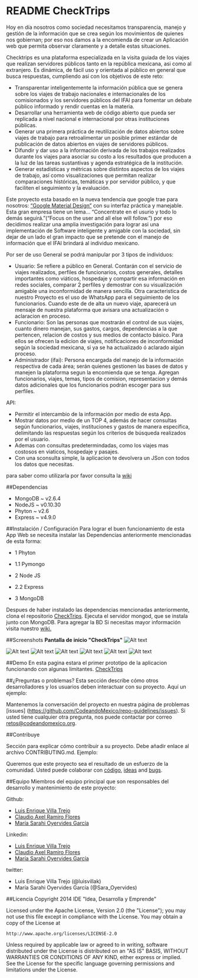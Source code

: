 
README CheckTrips
============

Hoy en día nosotros como sociedad necesitamos transparencia, manejo y gestión de la información que se crea según los movimientos de quienes nos gobiernan; por eso nos damos a la encomienda de crear un Aplicación web que permita observar claramente y a detalle estas situaciones.

Checktrips es una plataforma especializada en la visita guiada de los viajes que realizan servidores públicos tanto en la república mexicana, asi como al extranjero. Es dinámica, de fácil uso y  orientada al público en general que busca respuestas, cumpliendo asi con los objetivos de este reto:
- Transparentar inteligentemente la información pública que se genera sobre los viajes de trabajo nacionales e internacionales de los comisionados y los servidores públicos del IFAI para fomentar un debate público informado y rendir cuentas en la materia.
- Desarrollar una herramienta web de código abierto que pueda ser replicada a nivel nacional e internacional por otras instituciones públicas.
- Generar una primera práctica de reutilización de datos abiertos sobre viajes de trabajo para retroalimentar un posible primer estándar de publicación de datos abiertos en viajes de servidores públicos.
- Difundir y dar uso a la información derivada de los trabajos realizados durante los viajes para asociar su costo a los resultados que producen a la luz de las tareas sustantivas y agenda estratégica de la institución.
- Generar estadísticas y métricas sobre distintos aspectos de los viajes de trabajo, así como visualizaciones que permitan realizar comparaciones históricas, temáticas y por servidor público, y que faciliten el seguimiento y la evaluación.

Este proyecto esta basado en la nueva tendencia que google trae para nosotros: [“Google Material Design”]( http://www.google.com/design/spec/material-design/introduction.html#) con su interfaz práctica y manejable. Esta gran empresa tiene un lema… “Concentrate en el usurio y todo lo demás seguirá.”(“Focus on the user and all else will follow.”) por eso decidimos realizar una amplia investigación para lograr asi una implementación de Software inteligente y amigable con la sociedad, sin dejar de un lado el gran impacto que se pretende con el manejo de información que el IFAI brindará al individuo mexicano. 


Por ser de uso General se podrá manipular por 3 tipos de individuos:
- Usuario: Se refiere a público en General. Contarán con el servicio de viajes realizados, perfiles de funcionarios, costos generales, detalles importantes como viáticos, hospedaje y  compartir esa información en redes sociales, comparar 2 perfiles y demostrar con su visualización amigable una inconformidad de manera sencilla. Otra caracteristica de nuestro Proyecto es el uso de WhatsApp para el seguimiento de los funcionarios. Cuando este de de alta un nuevo viaje, aparecerá un mensaje de nuestra plataforma que avisara una actualización o aclaracion en proceso.
- Funcionario: Son las personas que mostrarán el control de sus viajes, cuanto dinero manejan, sus gastos, cargos, dependencias a la que pertencen, relacion de costos y sus medios de contacto básico. Para ellos se ofrecen la edicion de viajes, notificaciones de inconformidad según la sociedad mexicana, si ya se ha actualizado ó aclarado algún proceso.
- Administrador (ifai): Persona encargada del manejo de la información respectiva de cada área; serán quienes gestionen las bases de datos y manejen la plataforma segun la encomienda que se tenga. Agregan funcionarios, viajes, temas, tipos de comision, representacion y demás datos adicionales que los funcionarios podrán escoger para sus perfiles.

API:
- Permitir el intercambio de la información por medio de esta App.
- Mostrar datos por medio de un TOP 4, además de hacer consultas según funcionarios, viajes, instituciones y gastos de manera específica, delimitando las respuestas según los criterios de búsqueda realizados por el usuario.
- Ademas con consultas predetermindadas, como los viajes mas costosos en viaticos, hospedaje y pasajes.
- Con una sconsulta simple, la aplicacion te devolvera un JSon con todos los datos que necesitas.

para saber como utilizarla por favor consulta la [wiki](https://github.com/LuisEnVilla/CheckTrips/wiki/Introducci%C3%B3n:)

##Dependencias
- MongoDB ~ v2.6.4
- NodeJS ~ v0.10.30
- Phyton ~ v2.6
- Express ~ v4.9.0



##Instalación / Configuración 
Para lograr el buen funcionamiento de esta App Web se necesita instalar las Dependencias anteriormente mencionadas de esta forma:

- 1 Phyton
- 1.1 Pymongo

- 2 Node JS
- 2.2 Express

- 3 MongoDB

Despues de haber instalado las dependencias mencionadas anteriormente, clona el repositorio [CheckTrips](https://github.com/LuisEnVilla/CheckTrips.git).
Ejecuta el servidor mongod, que se instala junto con MongoDB. Para agregar la BD 
Si necesitas mayor información visita nuestro [wiki.](https://github.com/LuisEnVilla/CheckTrips/wiki/Instalaci%C3%B3n-de-Dependencias:)

##Screenshots
**Pantalla de inicio "CheckTrips"**
![Alt text](https://lh5.googleusercontent.com/eaxwuCJd_cI5XwZWUQM1PwzZMcJr78Ou8eTh03RwMTpOQWLBR4g9Oe6ISLZmouv328aSes8o11g=w1342-h533)

![Alt text](https://lh3.googleusercontent.com/Yu-8hHlgBTZYxB2nXRBDTGcQrxQZ-7qejkAwCJWuSSegIWSpCsiWn1EwVnOUlIE-b1j-mlU_jlU=w1342-h490)
![Alt text](https://lh5.googleusercontent.com/6W9qR1ESHTEC6OV79g5gIue8KHcGDcwnf3vA4tZ2BmSDgAiXSs2yy5yWf40SD7W7LqFMHYQehJ4=w1342-h490)
![Alt text](https://lh5.googleusercontent.com/BL2UQj6oyNZPbcVhdVu4HHTxOpOcPBFlkgaaWlnJbJmw_NaGzvIFAdfVc8HeCnrMvFExjifyAZw=w1342-h490)
![Alt text](https://lh6.googleusercontent.com/sMCVhCemXNLYXw4_W-GTLt1YiWvqf66ItD5DfGakELLZYR9RJ3wkzpEPDL_nAFOPb3MezY0YkqI=w649-h469)
![Alt text](https://lh5.googleusercontent.com/JCAHr60cJfi-n_jCYYdyQNh1lHMxiTqWkBO4uBhSFB-IQp9hwh4G6uV-eVH3xwc4jZEIK12cdSs=w1342-h490)
![Alt text](https://lh4.googleusercontent.com/Sd_WQpE8WoQAchYlRHkrEoLR0K11QslwtZo9DpRV2ZGwUIlkdn3II2hOLgU-K7ovvPUMnxumy84=w1342-h490)



##Demo
En esta pagina estara el primer prototipo de la aplicacion funcionando con algunas limitantes. [CheckTrips](checktrips.mx)

##¿Preguntas o problemas? 
Esta sección describe cómo otros desarrolladores y los usuarios deben interactuar con su proyecto. Aquí un ejemplo:

Mantenemos la conversación del proyecto en nuestra página de problemas [issues] (https://github.com/CodeandoMexico/repo-guidelines/issues). Si usted tiene cualquier otra pregunta, nos puede contactar por correo <retos@codeandomexico.org>.

##Contribuye


Sección para explicar cómo contribuir a su proyecto. Debe añadir enlace al archivo CONTRIBUTING.md. Ejemplo:

Queremos que este proyecto sea el resultado de un esfuerzo de la comunidad. Usted puede colaborar con [código](https://github.com/CodeandoMexico/repo-guidelines/pulls), [ideas](https://github.com/CodeandoMexico/repo-guidelines/issues) and [bugs](https://github.com/CodeandoMexico/repo-guidelines/issues).

##Equipo
Miembros del equipo principal que son responsables del desarrollo y mantenimiento de este proyecto:

Github: 
- [Luis Enrique Villa Trejo](https://github.com/LuisEnVilla)
- [Claudio Axel Ramiro Flores](https://github.com/AxelRamiro)
- [María Sarahi Oyervides García](https://github.com/SaraOyervides)

Linkedin:
- [Luis Enrique Villa Trejo](https://mx.linkedin.com/pub/luis-enrique-villa/82/328/7aa)
- [Claudio Axel Ramiro Flores](https://mx.linkedin.com/pub/axel-ramiro/a4/921/a2)
- [María Sarahi Oyervides García](https://mx.linkedin.com/pub/sara-oyervides/a5/602/716/)
 
twitter:
- Luis Enrique Villa Trejo (@luisvillak)
- María Sarahi Oyervides García (@Sara_Oyervides)



##Licencia
Copyright 2014 IDE "Idea, Desarrolla y Emprende"

Licensed under the Apache License, Version 2.0 (the "License");
you may not use this file except in compliance with the License.
You may obtain a copy of the License at

    http://www.apache.org/licenses/LICENSE-2.0

Unless required by applicable law or agreed to in writing, software
distributed under the License is distributed on an "AS IS" BASIS,
WITHOUT WARRANTIES OR CONDITIONS OF ANY KIND, either express or implied.
See the License for the specific language governing permissions and
limitations under the License.
